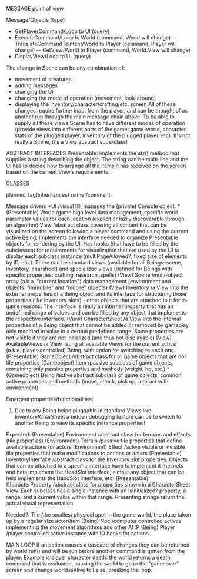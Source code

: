MESSAGE point of view

Message/Objects (type)
- GetPlayerCommand/Loop to UI (query)
- ExecuteCommand/Loop to World (command, World will change)
-- TranslateCommandToIntent/World to Player (command, Player will change)
-- GetView/World to Player (command, World.View will change)
- DisplayView/Loop to UI (query)

The change in Scene can be any combination of:
- movement of creatures
- adding messages
- changing the UI
- changing the mode of operation (movement, look-around)
- displaying the inventory/character/crafting/etc. screen
All of these changes require further input from the player, and can be thought of as another run through the main message chain above.
To be able to supply all these views Scene has to have different modes of operation (provide views into different parts of the game: game-world, character stats of the plugged player, inventory of the plugged player, etc). It's not really a Scene, it's a View abstract superclass!

ABSTRACT INTERFACES
Presentable: implements the __str__() method that supplies a string describing the object. The string can be multi-line and the UI has to decide how to arrange all the items it has received on the screen based on the current View's requirements.

CLASSES

planned_tag(inheritances) name /comment

Message driven:
*UI /visual IO, manages the (private) Console object.
*(Presentable) World /game high level data management, specific world parameter values for each location (explicit or lazily discoverable through an algorithm)
View /abstract class covering all content that can be visualized on the screen following a player command and using the current active Being. Implements the interface needed to organize Presentable objects for rendering by the UI. Has hooks (that have to be filled by the subclasses) for requirements for visualization that are used by the UI to display each subclass instance (multiPageAllowed?, fixed size of elements by ID, etc.). There can be standard views (available for all Beings: scene, inventory, charsheet) and specialized views (defined for Beings with specific properties: crafting, research, spells)
(View) Scene /multi-object array (a.k.a. "current location") data management (environment and objects: "immobile" and "mobile" objects)
(View) Inventory /a View into the external properties of a Being object and its interface for structuring those properties (like inventory slots) - other objects that are attached to it for in-game reasons. The interface is really an internal property that has an undefined range of values and can be filled by any object that implements the respective interface.
(View) CharacterSheet /a View into the internal properties of a Being object that cannot be added or removed by gameplay, only modified in value in a certain predefined range. Some properties are not visible if they are not initialized (and thus not displayable)
(View) AvailableViews /a View listing all available Views for the current active (a.k.a. player-controlled) Being, with option for switching to each one.
(Presentable) GameObject /abstract class for all game objects that are not tile properties
(Gameobject) Item /passive subclass of game objects, containing only passive properties and methods (weight, hp, etc.)
*(Gameobject) Being /active abstract subclass of game objects, common active properties and methods (move, attack, pick up, interact with environment)

Emergent properties/functionalities:
1) Due to any Being being pluggable in standard Views like Inventory/CharSheet a hidden debugging feature can be to switch to another Being to view its specific instance properties!

Expected:
(Presentable) Environment /abstract class for terrains and effects (tile properties)
(Environment) Terrain /passive tile properties that define available actions for actors
(Environment) Effect /active visible or invisible tile properties that make modifications to actions or actors
(Presentable) InventoryInterface /abstract class for the Inventory slot properties. Objects that can be attached to a specific interface have to implement it (helmets and hats implement the HeadSlot interface, almost any object that can be held implements the HandSlot interface, etc)
(Presentable) CharacterProperty /abstract class for properties shown in a CharacterSheet View. Each subclass has a single instance with an IsInitialized? property, a range, and a current value within that range. Presenting strings return the actual visual representation.

Needed?:
Tile /the smallest physical spot in the game world, the place taken up by a regular size actor/item
(Being) Npc /computer controlled actives implementing the movement algorithms and other AI :P
(Being) Player /player controlled active instance with IO hooks for actions

MAIN LOOP
If an action causes a cascade of changes they can be returned by world.run() and will be run before another command is gotten from the player. Example is player character death: the world returns a death command that is evaluated, causing the world to go to the "game over" screen and change world.isAlive to False, breaking the loop.

